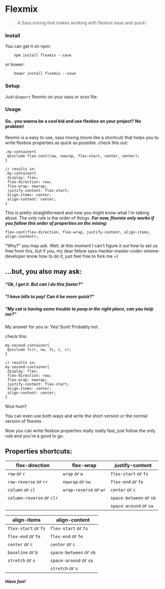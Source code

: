 # Flexmix
> A Sass mixing that makes working with flexbox ease and quick!

### Install

You can get it on npm:
````
	npm install flexmix --save
````
or bower:
````
	bower install flexmix --save
````
### Setup
Just `@import` flexmix on your sass or scss file.

### Usage
#### So.. you wanna be a cool kid and use flexbox on your project? No problem!

flexmix is a easy to use, sass mixing (more like a shortcut) that helps you to write flexbox properties as quick as possible. check this out:

	.my-container{
	 @include flex-cont(row, nowrap, flex-start, center, center);
	}

	// results in:
	.my-container{
	 display: flex;
	 flex-direction: row;
	 flex-wrap: nowrap;
	 justify-content: flex-start;
	 align-items: center;
	 align-content: center;
	}


This is pretty straightforward and now you might know what I'm talking about. The only rule is the order of things. ***For now, flexmix only works if you follow this order of properties on the mixing:***

	flex-cont(flex-direction, flex-wrap, justify-content, align-items, align-content);

"Why?" you may ask. Well, at this moment I can't figure it out how to set us free from this, but if you, my dear fellow sass-hacker-master-coder-xtreme-developer know how to do it, just feel free to fork me =)

## ...but, you also may ask:
##### "Ok, I got it. But can I do this faster?"
##### "I have bills to pay! Can it be more quick?"
##### "My cat is having some trouble to poop in the right place, can you help me?"

My answer for you is: Yes! Sure! Probably not.

check this:

	my-second-container{			
	 @include fc(r, nw, fs, c, c);
	}

	// results in:
	my-second-container{
	 display: flex;
	 flex-direction: row;
	 flex-wrap: nowrap;
	 justify-content: flex-start;
	 align-items: center;
	 align-content: center;
	}

Nice hum?

You can even use both ways and write the short version or the normal version of flexmix.

Now you can write flexbox properties really really fast, just follow the only rule and you're a good to go.

## Properties shortcuts:

| flex-direction					| flex-wrap							| justify-content 			|
| ------------- 					| -------------					|	-----------						|
| `row` *or* `r`  						| `wrap` *or* `w`						| `flex-start` *or* `fs`		|
| `row-reverse` *or* `rr`			| `nowrap` *or* `nw`				|	`flex-end` *or* `fe`			|
| `column` *or* `cl`					|	`wrap-reverse` *or* `wr`	|	`center` *or* `c`					|
| `column-reverse` *or* `clr`	|												|	`space-between` *or* `sb`	|
|													|												|	`space-around` *or* `sa`	|

| align-items							| align-content					|
| ------------- 					| -------------					|
| `flex-start` *or* `fs`  		| `flex-start` *or* `fs`		|
| `flex-end` *or* `fe`				|	`flex-end` *or* `fe`			|
| `center` *or* `c`						|	`center` *or* `c`					|
| `baseline` *or* `b`					|	`space-between` *or* `sb`	|
|	`stretch`	*or*  `s`					|	`space-around` *or* `sa`	|
|													|	`stretch`	*or*  `s`				|


#### ***Have fun!***
